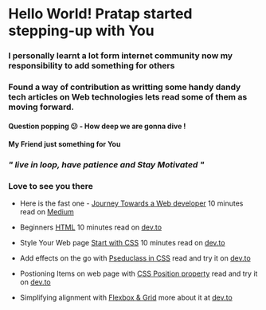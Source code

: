 # Hello World! Pratap started stepping-up with You

### I personally learnt a lot form internet community now my responsibility to add something for others 
### Found a way of contribution as writting some handy dandy tech articles on Web technologies lets read some of them as moving forward.

#### Question popping :confused: - How deep we are gonna dive !

#### My Friend just something for You 
### **_" live in loop, have patience and Stay Motivated "_**

### Love to see you there

- Here is the fast one - [Journey Towards a Web developer](https://medium.com/@pratapchandrarout79/journey-towards-a-web-developer-c16297537070) 10 minutes read on [Medium]()

- Beginners [HTML]() 10 minutes read on [dev.to]()

- Style Your Web page [Start with CSS]() 10 minutes read on [dev.to]()

- Add effects on the go with [Pseduclass in CSS]() read and try it on [dev.to]()

- Postioning Items on web page with [CSS Position property]() read and try it on [dev.to]()

- Simplifying alignment with [Flexbox & Grid]() more about it at [dev.to]()
